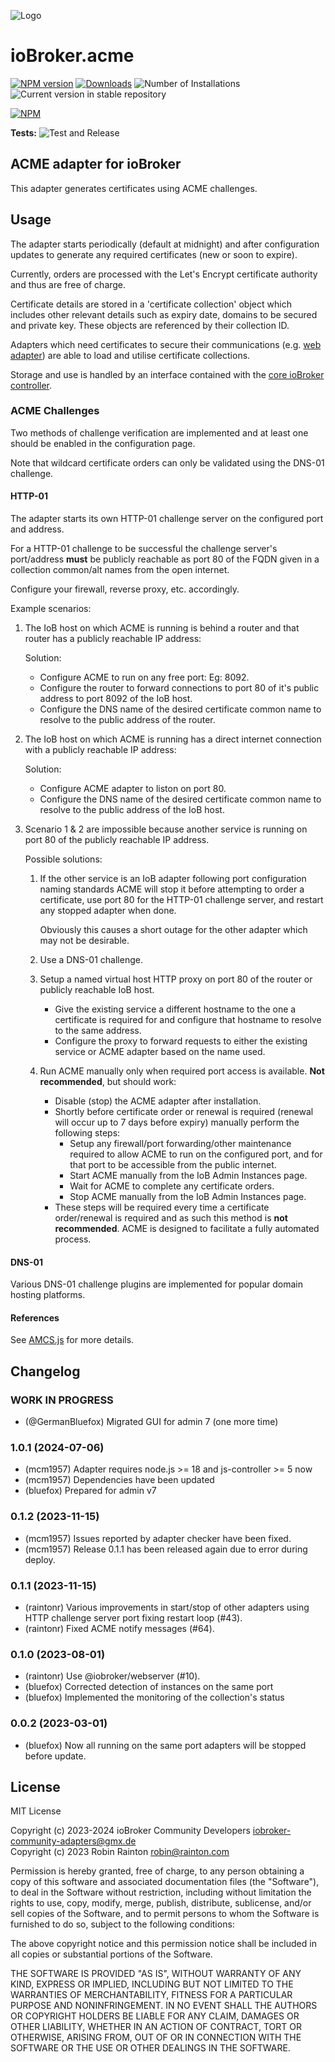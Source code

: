 ![Logo](admin/acme.png)

# ioBroker.acme

[![NPM version](https://img.shields.io/npm/v/iobroker.acme.svg)](https://www.npmjs.com/package/iobroker.acme)
[![Downloads](https://img.shields.io/npm/dm/iobroker.acme.svg)](https://www.npmjs.com/package/iobroker.acme)
![Number of Installations](https://iobroker.live/badges/acme-installed.svg)
![Current version in stable repository](https://iobroker.live/badges/acme-stable.svg)

[![NPM](https://nodei.co/npm/iobroker.acme.png?downloads=true)](https://nodei.co/npm/iobroker.acme/)

**Tests:** ![Test and Release](https://github.com/iobroker-community-adapters/ioBroker.acme/workflows/Test%20and%20Release/badge.svg)

## ACME adapter for ioBroker

This adapter generates certificates using ACME challenges.

## Usage

The adapter starts periodically (default at midnight) and after configuration updates to generate any required certificates (new or soon to expire).

Currently, orders are processed with the Let's Encrypt certificate authority and thus are free of charge.

Certificate details are stored in a 'certificate collection' object which includes other relevant details such as expiry date, domains to be secured and private key.
These objects are referenced by their collection ID.

Adapters which need certificates to secure their communications (e.g. [web adapter](https://www.npmjs.com/package/iobroker.web)) are able to load and utilise certificate collections.

Storage and use is handled by an interface contained with the [core ioBroker controller](https://www.npmjs.com/package/iobroker.js-controller).

### ACME Challenges

Two methods of challenge verification are implemented and at least one should be enabled in the configuration page.

Note that wildcard certificate orders can only be validated using the DNS-01 challenge.

#### HTTP-01

The adapter starts its own HTTP-01 challenge server on the configured port and address.

For a HTTP-01 challenge to be successful the challenge server's port/address **must** be publicly reachable as port 80 of the FQDN given in a collection common/alt names from the open internet.

Configure your firewall, reverse proxy, etc. accordingly.

Example scenarios:

1. The IoB host on which ACME is running is behind a router and that router has a publicly reachable IP address:

    Solution:

    - Configure ACME to run on any free port: Eg: 8092.
    - Configure the router to forward connections to port 80 of it's public address to port 8092 of the IoB host.
    - Configure the DNS name of the desired certificate common name to resolve to the public address of the router.

2. The IoB host on which ACME is running has a direct internet connection with a publicly reachable IP address:

    Solution:

    - Configure ACME adapter to liston on port 80.
    - Configure the DNS name of the desired certificate common name to resolve to the public address of the IoB host.

3. Scenario 1 & 2 are impossible because another service is running on port 80 of the publicly reachable IP address.

    Possible solutions:

    1. If the other service is an IoB adapter following port configuration naming standards ACME will stop it before attempting to order a certificate, use port 80 for the HTTP-01 challenge server, and restart any stopped adapter when done.

        Obviously this causes a short outage for the other adapter which may not be desirable.

    2. Use a DNS-01 challenge.
    3. Setup a named virtual host HTTP proxy on port 80 of the router or publicly reachable IoB host.

        - Give the existing service a different hostname to the one a certificate is required for and configure that hostname to resolve to the same address.
        - Configure the proxy to forward requests to either the existing service or ACME adapter based on the name used.

    4. Run ACME manually only when required port access is available. **Not recommended**, but should work:

        - Disable (stop) the ACME adapter after installation.
        - Shortly before certificate order or renewal is required (renewal will occur up to 7 days before expiry) manually perform the following steps:
            - Setup any firewall/port forwarding/other maintenance required to allow ACME to run on the configured port, and for that port to be accessible from the public internet.
            - Start ACME manually from the IoB Admin Instances page.
            - Wait for ACME to complete any certificate orders.
            - Stop ACME manually from the IoB Admin Instances page.
        - These steps will be required every time a certificate order/renewal is required and as such this method is **not recommended**. ACME is designed to facilitate a fully automated process.

#### DNS-01

Various DNS-01 challenge plugins are implemented for popular domain hosting platforms.

#### References

See [AMCS.js](https://www.npmjs.com/package/acme) for more details.

## Changelog

<!--
    Placeholder for the next version (at the beginning of the line):
    ### **WORK IN PROGRESS**
-->

### **WORK IN PROGRESS**

- (@GermanBluefox) Migrated GUI for admin 7 (one more time)

### 1.0.1 (2024-07-06)

- (mcm1957) Adapter requires node.js >= 18 and js-controller >= 5 now
- (mcm1957) Dependencies have been updated
- (bluefox) Prepared for admin v7

### 0.1.2 (2023-11-15)

- (mcm1957) Issues reported by adapter checker have been fixed.
- (mcm1957) Release 0.1.1 has been released again due to error during deploy.

### 0.1.1 (2023-11-15)

- (raintonr) Various improvements in start/stop of other adapters using HTTP challenge server port fixing restart loop (#43).
- (raintonr) Fixed ACME notify messages (#64).

### 0.1.0 (2023-08-01)

- (raintonr) Use @iobroker/webserver (#10).
- (bluefox) Corrected detection of instances on the same port
- (bluefox) Implemented the monitoring of the collection's status

### 0.0.2 (2023-03-01)

- (bluefox) Now all running on the same port adapters will be stopped before update.

## License

MIT License

Copyright (c) 2023-2024 ioBroker Community Developers <iobroker-community-adapters@gmx.de>  
Copyright (c) 2023 Robin Rainton <robin@rainton.com>

Permission is hereby granted, free of charge, to any person obtaining a copy
of this software and associated documentation files (the "Software"), to deal
in the Software without restriction, including without limitation the rights
to use, copy, modify, merge, publish, distribute, sublicense, and/or sell
copies of the Software, and to permit persons to whom the Software is
furnished to do so, subject to the following conditions:

The above copyright notice and this permission notice shall be included in all
copies or substantial portions of the Software.

THE SOFTWARE IS PROVIDED "AS IS", WITHOUT WARRANTY OF ANY KIND, EXPRESS OR
IMPLIED, INCLUDING BUT NOT LIMITED TO THE WARRANTIES OF MERCHANTABILITY,
FITNESS FOR A PARTICULAR PURPOSE AND NONINFRINGEMENT. IN NO EVENT SHALL THE
AUTHORS OR COPYRIGHT HOLDERS BE LIABLE FOR ANY CLAIM, DAMAGES OR OTHER
LIABILITY, WHETHER IN AN ACTION OF CONTRACT, TORT OR OTHERWISE, ARISING FROM,
OUT OF OR IN CONNECTION WITH THE SOFTWARE OR THE USE OR OTHER DEALINGS IN THE
SOFTWARE.
